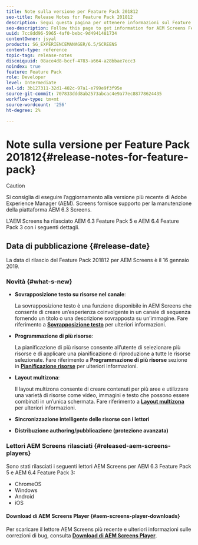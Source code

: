```yaml
---
title: Note sulla versione per Feature Pack 201812
seo-title: Release Notes for Feature Pack 201812
description: Segui questa pagina per ottenere informazioni sul Feature Pack di AEM Screens 201812 rilasciato il 16 gennaio 2019.
seo-description: Follow this page to get information for AEM Screens Feature Pack 201812 released on January 16, 2019.
uuid: 7cc8dd96-5965-4af0-bebc-9d4941481734
contentOwner: jsyal
products: SG_EXPERIENCEMANAGER/6.5/SCREENS
content-type: reference
topic-tags: release-notes
discoiquuid: 08ace4d8-bccf-4783-a664-a28bbae7ecc3
noindex: true
feature: Feature Pack
role: Developer
level: Intermediate
exl-id: 3b127311-32d1-402c-97a1-e799e9f3f95e
source-git-commit: 707833ddd8ab2573abcac4e9a77ec88778624435
workflow-type: tm+mt
source-wordcount: '256'
ht-degree: 2%

---
```


# Note sulla versione per Feature Pack 201812{#release-notes-for-feature-pack}

>[!CAUTION]
>
>Si consiglia di eseguire l’aggiornamento alla versione più recente di Adobe Experience Manager (AEM). Screens fornisce supporto per la manutenzione della piattaforma AEM 6.3 Screens.

L’AEM Screens ha rilasciato AEM 6.3 Feature Pack 5 e AEM 6.4 Feature Pack 3 con i seguenti dettagli.

## Data di pubblicazione {#release-date}

La data di rilascio del Feature Pack 201812 per AEM Screens è il 16 gennaio 2019.

### Novità {#what-s-new}

* **Sovrapposizione testo su risorse nel canale**:

   La sovrapposizione testo è una funzione disponibile in AEM Screens che consente di creare un’esperienza coinvolgente in un canale di sequenza fornendo un titolo o una descrizione sovrapposta su un’immagine. Fare riferimento a [**Sovrapposizione testo**](text-overlay.md) per ulteriori informazioni.

* **Programmazione di più risorse**:

   La pianificazione di più risorse consente all’utente di selezionare più risorse e di applicare una pianificazione di riproduzione a tutte le risorse selezionate. Fare riferimento a **Programmazione di più risorse** sezione in **[Pianificazione risorse](asset-level-scheduling.md)** per ulteriori informazioni.

* **Layout multizona**:

   Il layout multizona consente di creare contenuti per più aree e utilizzare una varietà di risorse come video, immagini e testo che possono essere combinati in un’unica schermata. Fare riferimento a **[Layout multizona](multi-zone-layout-aem-screens.md)** per ulteriori informazioni.

* **Sincronizzazione intelligente delle risorse con i lettori**
* **Distribuzione authoring/pubblicazione (protezione avanzata)**

### Lettori AEM Screens rilasciati {#released-aem-screens-players}

Sono stati rilasciati i seguenti lettori AEM Screens per AEM 6.3 Feature Pack 5 e AEM 6.4 Feature Pack 3:

* ChromeOS
* Windows
* Android
* iOS

#### Download di AEM Screens Player {#aem-screens-player-downloads}

Per scaricare il lettore AEM Screens più recente e ulteriori informazioni sulle correzioni di bug, consulta [**Download di AEM Screens Player**](https://download.macromedia.com/screens/).
